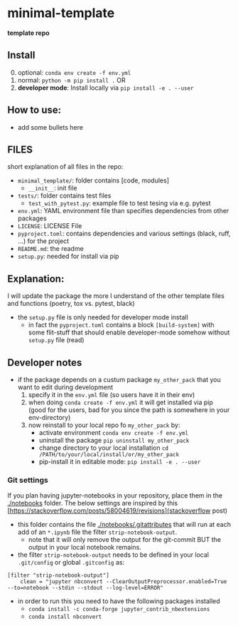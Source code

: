 # minimal-template 

**template repo**

## Install
0. optional: `conda env create -f env.yml`
1. normal: `python -m pip install .`
OR
1. **developer mode**: Install locally via `pip install -e . --user`

## How to use:
* add some bullets here 

## FILES
short explanation of all files in the repo:

* `minimal_template/`: folder contains [code, modules]
    * `__init__`: init file
* `tests/`: folder contains test files 
    * `test_with_pytest.py`: example file to test tesing via e.g. pytest
* `env.yml`: YAML environment file than specifies dependencies from other packages
* `LICENSE`: LICENSE File
* `pyproject.toml`: contains dependencies and various settings (black, ruff, ...) for the project
* `README.md`: the readme
* `setup.py`: needed for install via pip


## Explanation:
I will update the package the more I understand of the other template files and functions (poetry, tox vs. pytest, black)

* the `setup.py` file is only needed for developer mode install
    * in fact the `pyproject.toml` contains a block `[build-system]` with some flit-stuff that should enable developer-mode somehow without `setup.py` file (read)

## Developer notes

* if the package depends on a custum package `my_other_pack` that you want to edit during development
    1. specify it in the `env.yml` file (so users have it in their env)
    2. when doing `conda create -f env.yml` it will get installed via pip  (good for the users, bad for you since the path is somewhere in your env-directory)
    3. now reinstall to your local repo fo `my_other_pack` by:
        * activate environment `conda env create -f env.yml`
        * uninstall the package `pip uninstall my_other_pack`
        * change directory to your local installation `cd /PATH/to/your/local/install/or/my_other_pack`
        * pip-install it in editable mode: `pip install -e . --user`

### Git settings
If you plan having jupyter-notebooks in your repository, place them in the [./notebooks](./notebooks) folder.
The below settings are inspired by this [https://stackoverflow.com/posts/58004619/revisions](stackoverflow post) 
* this folder contains the file [./notebooks/.gitattributes](./notebooks/.gitattributes) that will run at each add of an `*.ipynb` file the filter `strip-notebook-output`.
    * note that it will only remove the output for the git-commit BUT the output in your local notebook remains.
* the filter `strip-notebook-output` needs to be defined in your local `.git/config` or global `.gitconfig` as:
```
[filter "strip-notebook-output"]
    clean = "jupyter nbconvert --ClearOutputPreprocessor.enabled=True --to=notebook --stdin --stdout --log-level=ERROR"
```
* in order to run this you need to have the following packages installed
    * `conda install -c conda-forge jupyter_contrib_nbextensions`
    * `conda install nbconvert`
